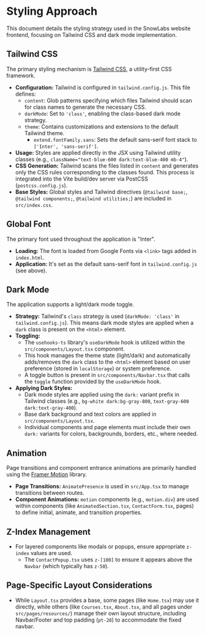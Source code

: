 # Styling Approach

This document details the styling strategy used in the SnowLabs website frontend, focusing on Tailwind CSS and dark mode implementation.

## Tailwind CSS

The primary styling mechanism is [Tailwind CSS](https://tailwindcss.com/), a utility-first CSS framework.

-   **Configuration:** Tailwind is configured in `tailwind.config.js`. This file defines:
    -   `content`: Glob patterns specifying which files Tailwind should scan for class names to generate the necessary CSS.
    -   `darkMode`: Set to `'class'`, enabling the class-based dark mode strategy.
    -   `theme`: Contains customizations and extensions to the default Tailwind theme.
        -   `extend.fontFamily.sans`: Sets the default sans-serif font stack to `['Inter', 'sans-serif']`.
-   **Usage:** Styles are applied directly in the JSX using Tailwind utility classes (e.g., `className="text-blue-600 dark:text-blue-400 mb-4"`).
-   **CSS Generation:** Tailwind scans the files listed in `content` and generates only the CSS rules corresponding to the classes found. This process is integrated into the Vite build/dev server via PostCSS (`postcss.config.js`).
-   **Base Styles:** Global styles and Tailwind directives (`@tailwind base;`, `@tailwind components;`, `@tailwind utilities;`) are included in `src/index.css`.

## Global Font

The primary font used throughout the application is "Inter".

-   **Loading:** The font is loaded from Google Fonts via `<link>` tags added in `index.html`.
-   **Application:** It's set as the default sans-serif font in `tailwind.config.js` (see above).

## Dark Mode

The application supports a light/dark mode toggle.

-   **Strategy:** Tailwind's `class` strategy is used (`darkMode: 'class'` in `tailwind.config.js`). This means dark mode styles are applied when a `dark` class is present on the `<html>` element.
-   **Toggling:**
    -   The `usehooks-ts` library's `useDarkMode` hook is utilized within the `src/components/Layout.tsx` component.
    -   This hook manages the theme state (light/dark) and automatically adds/removes the `dark` class to the `<html>` element based on user preference (stored in `localStorage`) or system preference.
    -   A toggle button is present in `src/components/Navbar.tsx` that calls the `toggle` function provided by the `useDarkMode` hook.
-   **Applying Dark Styles:**
    -   Dark mode styles are applied using the `dark:` variant prefix in Tailwind classes (e.g., `bg-white dark:bg-gray-800`, `text-gray-600 dark:text-gray-400`).
    -   Base dark background and text colors are applied in `src/components/Layout.tsx`.
    -   Individual components and page elements must include their own `dark:` variants for colors, backgrounds, borders, etc., where needed.

## Animation

Page transitions and component entrance animations are primarily handled using the [Framer Motion](https://www.framer.com/motion/) library.

-   **Page Transitions:** `AnimatePresence` is used in `src/App.tsx` to manage transitions between routes.
-   **Component Animations:** `motion` components (e.g., `motion.div`) are used within components (like `AnimatedSection.tsx`, `ContactForm.tsx`, pages) to define initial, animate, and transition properties. 

## Z-Index Management

-   For layered components like modals or popups, ensure appropriate `z-index` values are used.
    -   The `ContactPopup.tsx` uses `z-[100]` to ensure it appears above the `Navbar` (which typically has `z-50`).

## Page-Specific Layout Considerations

-   While `Layout.tsx` provides a base, some pages (like `Home.tsx`) may use it directly, while others (like `Courses.tsx`, `About.tsx`, and all pages under `src/pages/resources/`) manage their own layout structure, including Navbar/Footer and top padding (`pt-28`) to accommodate the fixed navbar. 